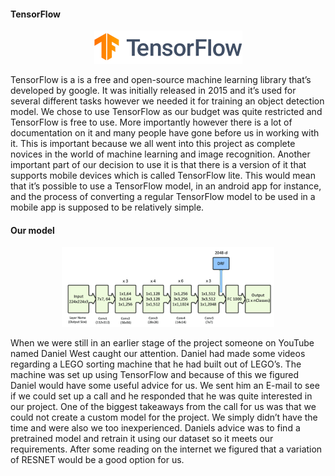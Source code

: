 #### TensorFlow

<p align="center"><img src="https://github.com/LEGO-challenge/LEGO-dataset/blob/main/ReadMePictures/tensorflow.png"/ alt="tf-logo2"  width="237" height="53"></p>

TensorFlow is a is a free and open-source machine learning library that’s developed by google. It was initially released in 2015 and it’s used for several different tasks however we needed it for training an object detection model. We chose to use TensorFlow as our budget was quite restricted and TensorFlow is free to use. More importantly however there is a lot of documentation on it and many people have gone before us in working with it. This is important because we all went into this project as complete novices in the world of machine learning and image recognition. Another important part of our decision to use it is that there is a version of it that supports mobile devices which is called TensorFlow lite. This would mean that it’s possible to use a TensorFlow model, in an android app for instance, and the process of converting a regular TensorFlow model to be used in a mobile app is supposed to be relatively simple.

#### Our model

<p align="center"><img src="https://github.com/LEGO-challenge/LEGO-dataset/blob/main/ReadMePictures/resnet50.png"/ alt="renet-image"  width="340" height="128"></p>

When we were still in an earlier stage of the project someone on YouTube named Daniel West caught our attention. Daniel had made some videos regarding a LEGO sorting machine that he had built out of LEGO’s. The machine was set up using TensorFlow and because of this we figured Daniel would have some useful advice for us. We sent him an E-mail to see if we could set up a call and he responded that he was quite interested in our project. One of the biggest takeaways from the call for us was that we could not create a custom model for the project. We simply didn’t have the time and were also we too inexperienced. Daniels advice was to find a pretrained model and retrain it using our dataset so it meets  our requirements. After some reading on the internet we figured that a variation of RESNET would be a good option for us. 
